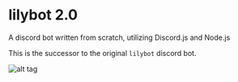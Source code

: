 # lilybot 2.0

A discord bot written from scratch, utilizing Discord.js and Node.js

This is the successor to the original `lilybot` discord bot.

![alt tag](https://i.imgur.com/4bd7Cqk.png)

